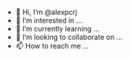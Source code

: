 - 👋 Hi, I’m @alexpcrj
- 👀 I’m interested in ...
- 🌱 I’m currently learning ...
- 💞️ I’m looking to collaborate on ...
- 📫 How to reach me ...

<!---
alexpcrj/alexpcrj is a ✨ special ✨ repository because its `README.md` (this file) appears on your GitHub profile.
You can click the Preview link to take a look at your changes.
--->
